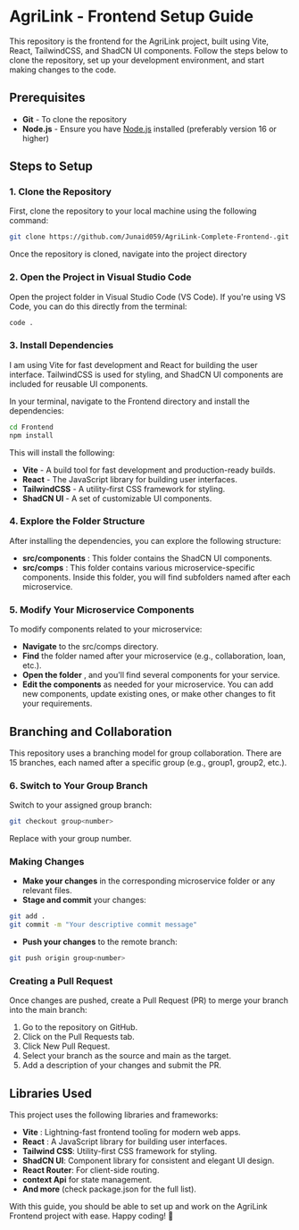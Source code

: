 # AgriLink - Frontend Setup Guide

This repository is the frontend for the AgriLink project, built using Vite, React, TailwindCSS, and ShadCN UI components. Follow the steps below to clone the repository, set up your development environment, and start making changes to the code.

## Prerequisites

- **Git** - To clone the repository
- **Node.js** - Ensure you have [Node.js](https://nodejs.org/) installed (preferably version 16 or higher)

## Steps to Setup

### 1. Clone the Repository

First, clone the repository to your local machine using the following command:

```bash
git clone https://github.com/Junaid059/AgriLink-Complete-Frontend-.git

```
Once the repository is cloned, navigate into the project directory

### 2. Open the Project in Visual Studio Code

Open the project folder in Visual Studio Code (VS Code). If you're using VS Code, you can do this directly from the terminal:

```bash
code .

```
### 3. Install Dependencies

I am using Vite for fast development and React for building the user interface. TailwindCSS is used for styling, and ShadCN UI components are included for reusable UI components.

In your terminal, navigate to the Frontend directory and install the dependencies:

```bash
cd Frontend
npm install

```
This will install the following:

- **Vite** - A build tool for fast development and production-ready builds.
- **React** - The JavaScript library for building user interfaces.
- **TailwindCSS** - A utility-first CSS framework for styling.
- **ShadCN UI** - A set of customizable UI components.

### 4. Explore the Folder Structure

After installing the dependencies, you can explore the following structure:

- **src/components** : This folder contains the ShadCN UI components.
- **src/comps** : This folder contains various microservice-specific components. Inside this folder, you will find subfolders named after each microservice.

### 5. Modify Your Microservice Components

To modify components related to your microservice:

- **Navigate** to the src/comps directory.
- **Find** the folder named after your microservice (e.g., collaboration, loan, etc.).
- **Open the folder** , and you'll find several components for your service.
- **Edit the components**  as needed for your microservice. You can add new components, update existing ones, or make other changes to fit your requirements.

## Branching and Collaboration

This repository uses a branching model for group collaboration. There are 15 branches, each named after a specific group (e.g., group1, group2, etc.).

### 6. Switch to Your Group Branch

Switch to your assigned group branch:

```bash 
git checkout group<number>

```

Replace <number> with your group number.

### Making Changes

- **Make your changes** in the corresponding microservice folder or any relevant files.
- **Stage and commit**  your changes:

```bash
git add .
git commit -m "Your descriptive commit message"
```
- **Push your changes** to the remote branch:

```bash
git push origin group<number>
```

### Creating a Pull Request

Once changes are pushed, create a Pull Request (PR) to merge your branch into the main branch:

1. Go to the repository on GitHub.
2. Click on the Pull Requests tab.
3. Click New Pull Request.
4. Select your branch as the source and main as the target.
5. Add a description of your changes and submit the PR.

## Libraries Used

This project uses the following libraries and frameworks:

- **Vite** : Lightning-fast frontend tooling for modern web apps.
- **React** : A JavaScript library for building user interfaces.
- **Tailwind CSS**: Utility-first CSS framework for styling.
- **ShadCN UI**: Component library for consistent and elegant UI design.
- **React Router**: For client-side routing.
- **context Api** for state management.
- **And more** (check package.json for the full list).

With this guide, you should be able to set up and work on the AgriLink Frontend project with ease. Happy coding! 🚀
